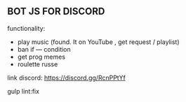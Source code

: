 ## BOT JS FOR DISCORD

functionality:
- play music (found. It on YouTube , get request / playlist)
- ban if — condition
- get prog memes
- roulette russe

link discord: https://discord.gg/RcnPPtYf

gulp lint:fix

